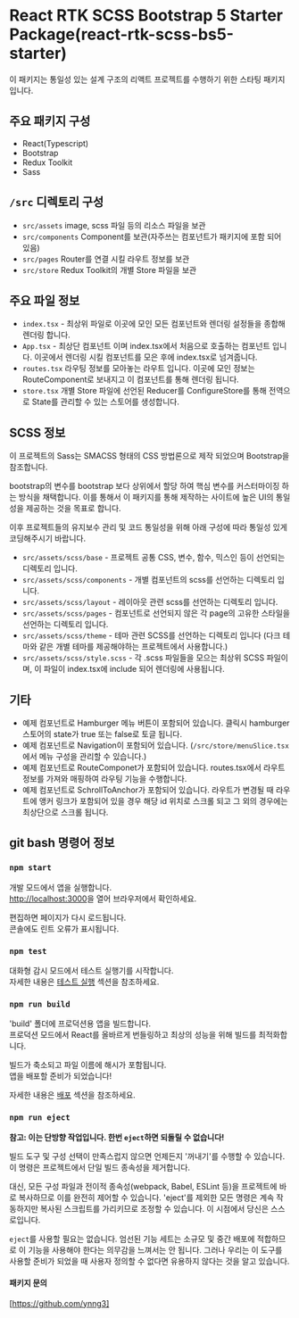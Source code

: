 # React RTK SCSS Bootstrap 5 Starter Package(react-rtk-scss-bs5-starter)

이 패키지는 통일성 있는 설계 구조의 리액트 프로젝트를 수행하기 위한 스타팅 패키지 입니다.

## 주요 패키지 구성

- React(Typescript)
- Bootstrap
- Redux Toolkit
- Sass


## `/src` 디렉토리 구성

- `src/assets` image, scss 파일 등의 리소스 파일을 보관
- `src/components` Component를 보관(자주쓰는 컴포넌트가 패키지에 포함 되어 있음)
- `src/pages` Router를 연결 시킬 라우트 정보를 보관
- `src/store` Redux Toolkit의 개별 Store 파일을 보관


## 주요 파일 정보

- `index.tsx` - 최상위 파일로 이곳에 모인 모든 컴포넌트와 렌더링 설정들을 종합해 렌더링 합니다.
- `App.tsx` - 최상단 컴포넌트 이며 index.tsx에서 처음으로 호출하는 컴포넌트 입니다. 이곳에서 렌더링 시킬 컴포넌트를 모은 후에 index.tsx로 넘겨줍니다.
- `routes.tsx` 라우팅 정보를 모아놓는 라우트 입니다. 이곳에 모인 정보는 RouteComponent로 보내지고 이 컴포넌트를 통해 렌더링 됩니다.
- `store.tsx` 개별 Store 파일에 선언된 Reducer를 ConfigureStore를 통해 전역으로 State를 관리할 수 있는 스토어를 생성합니다.


## SCSS 정보

이 프로젝트의 Sass는 SMACSS 형태의 CSS 방법론으로 제작 되었으며 Bootstrap을 참조합니다.

bootstrap의 변수를 bootstrap 보다 상위에서 할당 하여 핵심 변수를 커스터마이징 하는 방식을 채택합니다.
이를 통해서 이 패키지를 통해 제작하는 사이트에 높은 UI의 통일성을 제공하는 것을 목표로 합니다.

이후 프로젝트들의 유지보수 관리 및 코드 통일성을 위해 아래 구성에 따라 통일성 있게 코딩해주시기 바랍니다.

- `src/assets/scss/base` - 프로젝트 공통 CSS, 변수, 함수, 믹스인 등이 선언되는 디렉토리 입니다.
- `src/assets/scss/components` - 개별 컴포넌트의 scss를 선언하는 디렉토리 입니다.
- `src/assets/scss/layout` - 레이아웃 관련 scss를 선언하는 디렉토리 입니다.
- `src/assets/scss/pages` - 컴포넌트로 선언되지 않은 각 page의 고유한 스타일을 선언하는 디렉토리 입니다.
- `src/assets/scss/theme` - 테마 관련 SCSS를 선언하는 디렉토리 입니다 (다크 테마와 같은 개별 테마를 제공해야하는 프로젝트에서 사용합니다.)
- `src/assets/scss/style.scss` - 각 .scss 파일들을 모으는 최상위 SCSS 파일이며, 이 파일이 index.tsx에 include 되어 렌더링에 사용됩니다.


## 기타

- 예제 컴포넌트로 Hamburger 메뉴 버튼이 포함되어 있습니다. 클릭시 hamburger 스토어의 state가 true 또는 false로 토글 됩니다.
- 예제 컴포넌트로 Navigation이 포함되어 있습니다. (`/src/store/menuSlice.tsx` 에서 메뉴 구성을 관리할 수 있습니다.)
- 예제 컴포넌트로 RouteComponet가 포함되어 있습니다. routes.tsx에서 라우트 정보를 가져와 매핑하여 라우팅 기능을 수행합니다.
- 예제 컴포넌트로 SchrollToAnchor가 포함되어 있습니다. 라우트가 변경될 때 라우트에 앵커 링크가 포함되어 있을 경우 해당 id 위치로 스크롤 되고 그 외의 경우에는 최상단으로 스크롤 됩니다.


## git bash 명령어 정보

### `npm start`

개발 모드에서 앱을 실행합니다.\
[http://localhost:3000](http://localhost:3000)을 열어 브라우저에서 확인하세요.

편집하면 페이지가 다시 로드됩니다.\
콘솔에도 린트 오류가 표시됩니다.


### `npm test`

대화형 감시 모드에서 테스트 실행기를 시작합니다.\
자세한 내용은 [테스트 실행](https://facebook.github.io/create-react-app/docs/running-tests) 섹션을 참조하세요.


### `npm run build`

'build' 폴더에 프로덕션용 앱을 빌드합니다.\
프로덕션 모드에서 React를 올바르게 번들링하고 최상의 성능을 위해 빌드를 최적화합니다.

빌드가 축소되고 파일 이름에 해시가 포함됩니다.\
앱을 배포할 준비가 되었습니다!

자세한 내용은 [배포](https://facebook.github.io/create-react-app/docs/deployment) 섹션을 참조하세요.


### `npm run eject`

**참고: 이는 단방향 작업입니다. 한번 `eject`하면 되돌릴 수 없습니다!**

빌드 도구 및 구성 선택이 만족스럽지 않으면 언제든지 '꺼내기'를 수행할 수 있습니다. 이 명령은 프로젝트에서 단일 빌드 종속성을 제거합니다.

대신, 모든 구성 파일과 전이적 종속성(webpack, Babel, ESLint 등)을 프로젝트에 바로 복사하므로 이를 완전히 제어할 수 있습니다. 'eject'를 제외한 모든 명령은 계속 작동하지만 복사된 스크립트를 가리키므로 조정할 수 있습니다. 이 시점에서 당신은 스스로입니다.

`eject`를 사용할 필요는 없습니다. 엄선된 기능 세트는 소규모 및 중간 배포에 적합하므로 이 기능을 사용해야 한다는 의무감을 느껴서는 안 됩니다. 그러나 우리는 이 도구를 사용할 준비가 되었을 때 사용자 정의할 수 없다면 유용하지 않다는 것을 알고 있습니다.


#### 패키지 문의

[https://github.com/ynng3]
